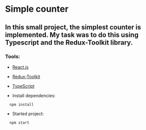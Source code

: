 # Simple counter

## In this small project, the simplest counter is implemented. My task was to do this using Typescript and the Redux-Toolkit library.


### Tools: 

* [React.js](https://reactjs.org/)
* [Redux-Toolkit](https://redux-toolkit.js.org/)
* [TypeScript](https://www.typescriptlang.org/)


* Install dependencies:
```
  npm install
```

* Started project:
```
  npm start
```
